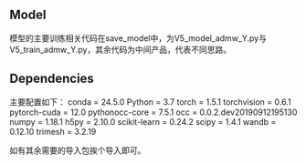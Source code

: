 ## Model
模型的主要训练相关代码在save_model中，为V5_model_admw_Y.py与V5_train_admw_Y.py，其余代码为中间产品，代表不同思路。
## Dependencies
主要配置如下：
conda = 24.5.0
Python = 3.7
torch = 1.5.1
torchvision = 0.6.1
pytorch-cuda = 12.0
pythonocc-core = 7.5.1
occ = 0.0.2.dev20190912195130
numpy = 1.18.1
h5py = 2.10.0
scikit-learn = 0.24.2
scipy = 1.4.1
wandb = 0.12.10
trimesh = 3.2.19

如有其余需要的导入包挨个导入即可。
